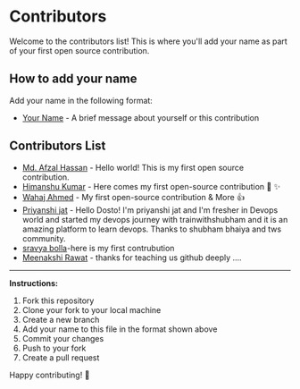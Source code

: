 # Contributors

Welcome to the contributors list! This is where you'll add your name as part of your first open source contribution.

## How to add your name

Add your name in the following format:
- [Your Name](https://github.com/your-github-username) - A brief message about yourself or this contribution

## Contributors List

- [Md. Afzal Hassan](https://github.com/iemafzalhassan) - Hello world! This is my first open source contribution.
- [Himanshu Kumar](https://github.com/H1manshu-Kumar) - Here comes my first open-source contribution 🚀 ✨
- [Wahaj Ahmed](https://github.com/wahajahmad-cyber) - My first open-source contribution & More 👍
- [Priyanshi jat](https://github.com/priyanshijat) - Hello Dosto! I'm priyanshi jat and I'm fresher in Devops world and started my devops journey with trainwithshubham and it is an amazing platform to learn devops. Thanks to shubham bhaiya and tws community.
- [sravya bolla](https://github.com/iam-bolla)-here is my first contrubution
- [Meenakshi Rawat](https://github.com/meenakshiraw) - thanks for teaching us github deeply ....

<!-- Add your name above this line -->

---

**Instructions:**
1. Fork this repository
2. Clone your fork to your local machine
3. Create a new branch
4. Add your name to this file in the format shown above
5. Commit your changes
6. Push to your fork
7. Create a pull request

Happy contributing! 🎉
